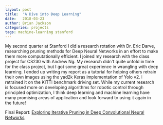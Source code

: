 ```yaml
---
layout: post
title:  "A Dive into Deep Learning"
date:   2018-03-23
author: Brian Jackson
categories: projects
tags: machine-learning stanford
---
```


My second quarter at Stanford I did a research rotation with Dr. Eric Darve, researching pruning methods for Deep Neural Networks in an effort to make them more computationally efficient. I joined my research with the class project for CS230 with Andrew Ng. My research didn't quite unfold in time for the class project, but I got some great experience in wrangling with deep learning. I ended up writing my report as a tutorial for helping others retrain their own images using the yad2k Keras implementation of Yolo v2. I retrained it on the KITTI benchmark driving set. While my current research is focused more on developing algorithms for robotic control through principled optimization, I think deep learning and machine learning have many promising areas of application and look forward to using it again in the future!

Final Report:
[Exploring Iterative Pruning in Deep Convolutional Neural Networks](/assets/CS230_project.pdf)
